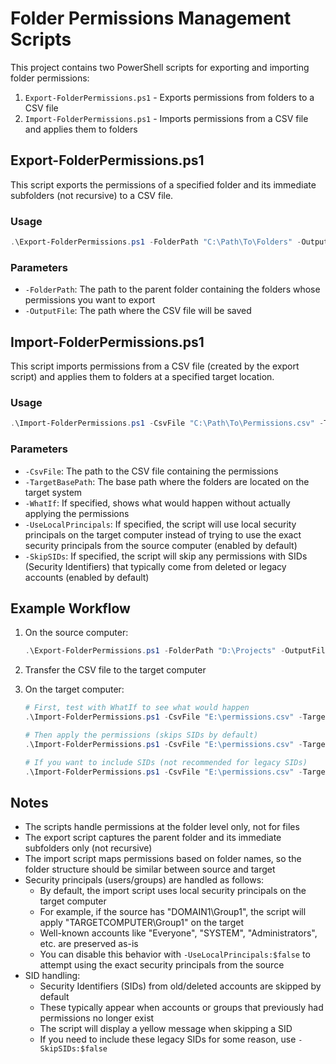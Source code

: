# Folder Permissions Management Scripts

This project contains two PowerShell scripts for exporting and importing folder permissions:

1. `Export-FolderPermissions.ps1` - Exports permissions from folders to a CSV file
2. `Import-FolderPermissions.ps1` - Imports permissions from a CSV file and applies them to folders

## Export-FolderPermissions.ps1

This script exports the permissions of a specified folder and its immediate subfolders (not recursive) to a CSV file.

### Usage

```powershell
.\Export-FolderPermissions.ps1 -FolderPath "C:\Path\To\Folders" -OutputFile "C:\Path\To\Output.csv"
```

### Parameters

- `-FolderPath`: The path to the parent folder containing the folders whose permissions you want to export
- `-OutputFile`: The path where the CSV file will be saved

## Import-FolderPermissions.ps1

This script imports permissions from a CSV file (created by the export script) and applies them to folders at a specified target location.

### Usage

```powershell
.\Import-FolderPermissions.ps1 -CsvFile "C:\Path\To\Permissions.csv" -TargetBasePath "C:\Target\Path"
```

### Parameters

- `-CsvFile`: The path to the CSV file containing the permissions
- `-TargetBasePath`: The base path where the folders are located on the target system
- `-WhatIf`: If specified, shows what would happen without actually applying the permissions
- `-UseLocalPrincipals`: If specified, the script will use local security principals on the target computer instead of trying to use the exact security principals from the source computer (enabled by default)
- `-SkipSIDs`: If specified, the script will skip any permissions with SIDs (Security Identifiers) that typically come from deleted or legacy accounts (enabled by default)

## Example Workflow

1. On the source computer:
   ```powershell
   .\Export-FolderPermissions.ps1 -FolderPath "D:\Projects" -OutputFile "D:\permissions.csv"
   ```

2. Transfer the CSV file to the target computer

3. On the target computer:
   ```powershell
   # First, test with WhatIf to see what would happen
   .\Import-FolderPermissions.ps1 -CsvFile "E:\permissions.csv" -TargetBasePath "E:\Projects" -WhatIf
   
   # Then apply the permissions (skips SIDs by default)
   .\Import-FolderPermissions.ps1 -CsvFile "E:\permissions.csv" -TargetBasePath "E:\Projects"
   
   # If you want to include SIDs (not recommended for legacy SIDs)
   .\Import-FolderPermissions.ps1 -CsvFile "E:\permissions.csv" -TargetBasePath "E:\Projects" -SkipSIDs:$false
   ```

## Notes

- The scripts handle permissions at the folder level only, not for files
- The export script captures the parent folder and its immediate subfolders only (not recursive)
- The import script maps permissions based on folder names, so the folder structure should be similar between source and target
- Security principals (users/groups) are handled as follows:
  - By default, the import script uses local security principals on the target computer
  - For example, if the source has "DOMAIN1\Group1", the script will apply "TARGETCOMPUTER\Group1" on the target
  - Well-known accounts like "Everyone", "SYSTEM", "Administrators", etc. are preserved as-is
  - You can disable this behavior with `-UseLocalPrincipals:$false` to attempt using the exact security principals from the source
- SID handling:
  - Security Identifiers (SIDs) from old/deleted accounts are skipped by default
  - These typically appear when accounts or groups that previously had permissions no longer exist
  - The script will display a yellow message when skipping a SID
  - If you need to include these legacy SIDs for some reason, use `-SkipSIDs:$false`
